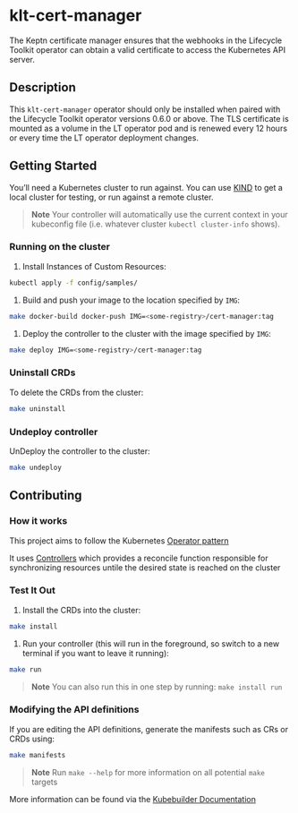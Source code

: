 # klt-cert-manager

The Keptn certificate manager ensures that the webhooks in the Lifecycle Toolkit operator can obtain a valid certificate
to access the Kubernetes API server.

## Description

This `klt-cert-manager` operator should only be installed when paired with the Lifecycle Toolkit operator versions 0.6.0
or above.
The TLS certificate is mounted as a volume in the LT operator pod and is renewed every 12 hours or every time the LT
operator deployment changes.

## Getting Started

You’ll need a Kubernetes cluster to run against.
You can use [KIND](https://sigs.k8s.io/kind) to get a local cluster for
testing, or run against a remote cluster.
> **Note**
Your controller will automatically use the current context in your kubeconfig file (i.e. whatever
cluster `kubectl cluster-info` shows).

### Running on the cluster

1. Install Instances of Custom Resources:

```sh
kubectl apply -f config/samples/
```

1. Build and push your image to the location specified by `IMG`:

```sh
make docker-build docker-push IMG=<some-registry>/cert-manager:tag
```

1. Deploy the controller to the cluster with the image specified by `IMG`:

```sh
make deploy IMG=<some-registry>/cert-manager:tag
```

### Uninstall CRDs

To delete the CRDs from the cluster:

```sh
make uninstall
```

### Undeploy controller

UnDeploy the controller to the cluster:

```sh
make undeploy
```

## Contributing

### How it works

This project aims to follow the
Kubernetes [Operator pattern](https://kubernetes.io/docs/concepts/extend-kubernetes/operator/)

It uses [Controllers](https://kubernetes.io/docs/concepts/architecture/controller/)
which provides a reconcile function responsible for synchronizing resources untile the desired state is reached on the
cluster

### Test It Out

1. Install the CRDs into the cluster:

```sh
make install
```

1. Run your controller (this will run in the foreground, so switch to a new terminal if you want to leave it running):

```sh
make run
```

> **Note**
You can also run this in one step by running: `make install run`

### Modifying the API definitions

If you are editing the API definitions, generate the manifests such as CRs or CRDs using:

```sh
make manifests
```

> **Note**
Run `make --help` for more information on all potential `make` targets

More information can be found via the [Kubebuilder Documentation](https://book.kubebuilder.io/introduction.html)
